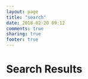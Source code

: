 ```yaml
---
layout: page
title: "search"
date: 2018-02-20 09:12
comments: true
sharing: true
footer: true
---
```


<script src="/javascripts/libs/jquery.min.js"></script>
<script src="/javascripts/lunr.min.js"></script>
<script src="/javascripts/URI.min.js"></script>
<script src="/javascripts/mustache.js"></script>
<script src="/javascripts/search.js"></script>

<div class="container">
    <div class="page-header">
         <h1>Search Results</h1>
    </div>

<script id="search-results-template" type="text/mustache">
<ul>
{% raw %}
{{ #posts }}
    <li><a href="{{ url }}">{{ title }}</a> - {{ date }}</li>
{{ /posts }}
{% endraw %}
</ul>
</script>

<script id="no-results-template" type="text/mustache">
<ul>
{% raw %}
{{ #noposts }}
    <p>No search results found.</p>
{{ /noposts }}
{% endraw %}
</ul>
</script>

<div id="no-results">
</div>

<div id="search-results">
</div>

</div>
